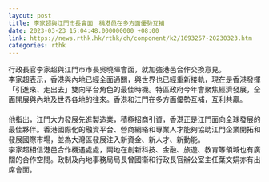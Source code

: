 ```yaml
---
layout: post
title: 李家超與江門市長會面　稱港邑在多方面優勢互補
date: 2023-03-23 15:04:48.000000000 +08:00
link: https://news.rthk.hk/rthk/ch/component/k2/1693257-20230323.htm
categories: rthk
---
```


行政長官李家超與江門市市長吳曉暉會面，就加強港邑合作交換意見。
　　      
李家超表示，香港與內地已經全面通關，與世界也已經重新接軌，現在是香港發揮「引進來、走出去」雙向平台角色的最佳時機。特區政府今年會聚焦經濟發展，全面開展與內地及世界各地的往來。香港和江門在多方面優勢互補，互利共贏。
　　      
他指出，江門大力發展先進製造業，積極招商引資，香港正是江門面向全球發展的最佳夥伴。香港國際化的融資平台、營商網絡和專業人才能夠協助江門企業開拓和發展國際市場，並為大灣區發展注入新資金、新人才、新動能。
　　      
李家超相信港邑合作機遇處處，兩地在創新科技、金融、旅遊、教育等領域也有廣闊的合作空間。政制及內地事務局局長曾國衞和行政長官辦公室主任葉文娟亦有出席會面。
